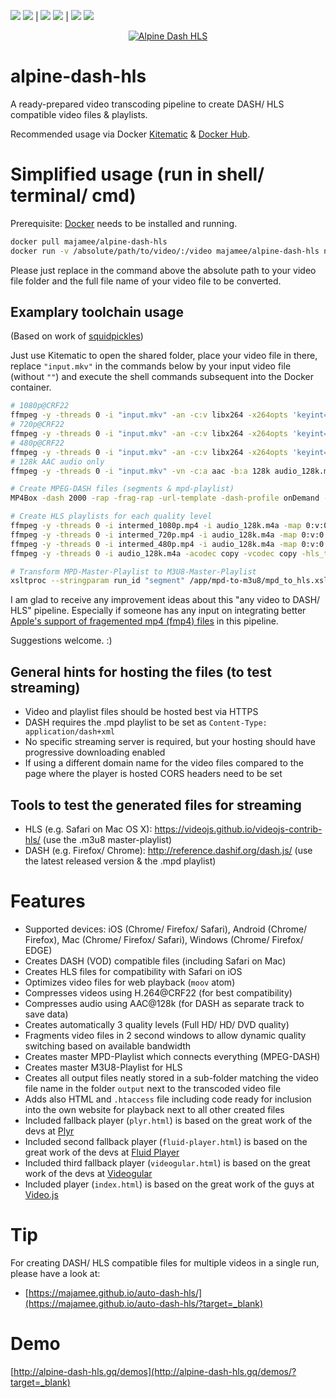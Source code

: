 [![](https://images.microbadger.com/badges/version/majamee/alpine-dash-hls.svg)](https://hub.docker.com/r/majamee/alpine-dash-hls/?target=_blank) [![](https://images.microbadger.com/badges/image/majamee/alpine-dash-hls.svg)](https://hub.docker.com/r/majamee/alpine-dash-hls/?target=_blank) | 
[![](https://img.shields.io/docker/automated/majamee/alpine-dash-hls.svg)](https://hub.docker.com/r/majamee/alpine-dash-hls/?target=_blank) [![](https://img.shields.io/docker/build/majamee/alpine-dash-hls.svg)](https://hub.docker.com/r/majamee/alpine-dash-hls/?target=_blank) | 
[![](https://img.shields.io/docker/stars/majamee/alpine-dash-hls.svg?style=social)](https://hub.docker.com/r/majamee/alpine-dash-hls/?target=_blank) [![](https://img.shields.io/docker/pulls/majamee/alpine-dash-hls.svg?style=social)](https://hub.docker.com/r/majamee/alpine-dash-hls/?target=_blank)

<p align="center"><a href="http://alpine-dash-hls.gq/"><img src="http://alpine-dash-hls.gq/user/images/g5_hydrogen/g5_hydrogen/ADH-logo-alphab.png" alt="Alpine Dash HLS"></a></p>

# alpine-dash-hls
A ready-prepared video transcoding pipeline to create DASH/ HLS compatible video files &amp; playlists.

Recommended usage via Docker [Kitematic](https://kitematic.com/?target=_blank) & [Docker Hub](https://hub.docker.com/r/majamee/alpine-dash-hls/?target=_blank).

# Simplified usage (run in shell/ terminal/ cmd)
Prerequisite: [Docker](https://www.docker.com/?target=_blank) needs to be installed and running.
```sh
docker pull majamee/alpine-dash-hls
docker run -v /absolute/path/to/video/:/video majamee/alpine-dash-hls name_of_my_video_file.ext
```
Please just replace in the command above the absolute path to your video file folder and the full file name of your video file to be converted.

## Examplary toolchain usage
(Based on work of [squidpickles](https://github.com/squidpickles?target=_blank))

Just use Kitematic to open the shared folder, place your video file in there, replace `"input.mkv"` in the commands below by your input video file (without `""`) and execute the shell commands subsequent into the Docker container.
```sh
# 1080p@CRF22
ffmpeg -y -threads 0 -i "input.mkv" -an -c:v libx264 -x264opts 'keyint=24:min-keyint=24:no-scenecut' -profile:v high -level 4.0 -vf "scale=min'(1920,iw)':-4" -crf 22 -movflags faststart -write_tmcd 0 intermed_1080p.mp4
# 720p@CRF22
ffmpeg -y -threads 0 -i "input.mkv" -an -c:v libx264 -x264opts 'keyint=24:min-keyint=24:no-scenecut' -profile:v high -level 4.0 -vf "scale=min'(1280,iw)':-4" -crf 22 -movflags faststart -write_tmcd 0 intermed_720p.mp4
# 480p@CRF22
ffmpeg -y -threads 0 -i "input.mkv" -an -c:v libx264 -x264opts 'keyint=24:min-keyint=24:no-scenecut' -profile:v high -level 4.0 -vf "scale=min'(720,iw)':-4" -crf 22 -movflags faststart -write_tmcd 0 intermed_480p.mp4
# 128k AAC audio only
ffmpeg -y -threads 0 -i "input.mkv" -vn -c:a aac -b:a 128k audio_128k.m4a

# Create MPEG-DASH files (segments & mpd-playlist)
MP4Box -dash 2000 -rap -frag-rap -url-template -dash-profile onDemand -segment-name 'segment_$RepresentationID$' -out playlist.mpd intermed_1080p.mp4 intermed_720p.mp4 intermed_480p.mp4 audio_128k.m4a

# Create HLS playlists for each quality level
ffmpeg -y -threads 0 -i intermed_1080p.mp4 -i audio_128k.m4a -map 0:v:0 -map 1:a:0 -shortest -acodec copy -vcodec copy -hls_time 2 -hls_list_size 0 -hls_flags single_file segment_1.m3u8
ffmpeg -y -threads 0 -i intermed_720p.mp4 -i audio_128k.m4a -map 0:v:0 -map 1:a:0 -shortest -acodec copy -vcodec copy -hls_time 2 -hls_list_size 0 -hls_flags single_file segment_2.m3u8
ffmpeg -y -threads 0 -i intermed_480p.mp4 -i audio_128k.m4a -map 0:v:0 -map 1:a:0 -shortest -acodec copy -vcodec copy -hls_time 2 -hls_list_size 0 -hls_flags single_file segment_3.m3u8
ffmpeg -y -threads 0 -i audio_128k.m4a -acodec copy -vcodec copy -hls_time 2 -hls_list_size 0 -hls_flags single_file segment_4.m3u8

# Transform MPD-Master-Playlist to M3U8-Master-Playlist
xsltproc --stringparam run_id "segment" /app/mpd-to-m3u8/mpd_to_hls.xsl playlist.mpd > playlist.m3u8
```

I am glad to receive any improvement ideas about this "any video to DASH/ HLS" pipeline. 
Especially if someone has any input on integrating better [Apple's support of fragemented mp4 (fmp4) files](https://gpac.wp.imt.fr/tag/hls-fmp4/) in this pipeline.

Suggestions welcome. :)

## General hints for hosting the files (to test streaming)
* Video and playlist files should be hosted best via HTTPS
* DASH requires the .mpd playlist to be set as `Content-Type: application/dash+xml`
* No specific streaming server is required, but your hosting should have progressive downloading enabled
* If using a different domain name for the video files compared to the page where the player is hosted CORS headers need to be set

## Tools to test the generated files for streaming
* HLS (e.g. Safari on Mac OS X): https://videojs.github.io/videojs-contrib-hls/ (use the .m3u8 master-playlist)
* DASH (e.g. Firefox/ Chrome): http://reference.dashif.org/dash.js/ (use the latest released version & the .mpd playlist)

# Features
* Supported devices: iOS (Chrome/ Firefox/ Safari), Android (Chrome/ Firefox), Mac (Chrome/ Firefox/ Safari), Windows (Chrome/ Firefox/ EDGE)
* Creates DASH (VOD) compatible files (including Safari on Mac)
* Creates HLS files for compatibility with Safari on iOS
* Optimizes video files for web playback (`moov` atom)
* Compresses videos using H.264@CRF22 (for best compatibility)
* Compresses audio using AAC@128k (for DASH as separate track to save data)
* Creates automatically 3 quality levels (Full HD/ HD/ DVD quality)
* Fragments video files in 2 second windows to allow dynamic quality switching based on available bandwidth
* Creates master MPD-Playlist which connects everything (MPEG-DASH)
* Creates master M3U8-Playlist for HLS
* Creates all output files neatly stored in a sub-folder matching the video file name in the folder `output` next to the transcoded video file
* Adds also HTML and `.htaccess` file including code ready for inclusion into the own website for playback next to all other created files
* Included fallback player (`plyr.html`) is based on the great work of the devs at [Plyr](https://plyr.io/?target=_blank) 
* Included second fallback player (`fluid-player.html`) is based on the great work of the devs at [Fluid Player](https://www.fluidplayer.com/?target=_blank) 
* Included third fallback player (`videogular.html`) is based on the great work of the devs at [Videogular](http://www.videogular.com/?target=_blank) 
* Included player (`index.html`) is based on the great work of the guys at [Video.js](http://videojs.com/?target=_blank) 

# Tip
For creating DASH/ HLS compatible files for multiple videos in a single run, please have a look at: 
* [https://majamee.github.io/auto-dash-hls/](https://majamee.github.io/auto-dash-hls/?target=_blank)

# Demo
[http://alpine-dash-hls.gq/demos](http://alpine-dash-hls.gq/demos/?target=_blank)
